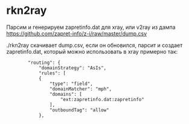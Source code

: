 # rkn2ray

Парсим и генерируем zapretinfo.dat для xray, или v2ray
из дампа https://github.com/zapret-info/z-i/raw/master/dump.csv


./rkn2ray скачивает dump.csv, если он обновился, парсит и создает zapretinfo.dat, который можно использовать в xray
примерно так:

```
        "routing": {                   
            "domainStrategy": "AsIs",
            "rules": [                
            {         
                "type": "field",                                                                         
                "domainMatcher": "mph",
                "domains": [           
                    "ext:zapretinfo.dat:zapretinfo"
                ],
                "outboundTag": "allow"
            },       

```
